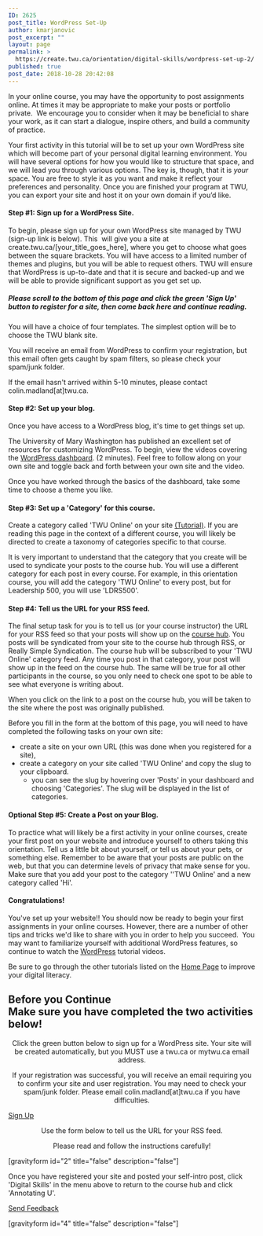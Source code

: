 ```yaml
---
ID: 2625
post_title: WordPress Set-Up
author: kmarjanovic
post_excerpt: ""
layout: page
permalink: >
  https://create.twu.ca/orientation/digital-skills/wordpress-set-up-2/
published: true
post_date: 2018-10-28 20:42:08
---
```

In your online course, you may have the opportunity to post assignments online. At times it may be appropriate to make your posts or portfolio private.  We encourage you to consider when it may be beneficial to share your work, as it can start a dialogue, inspire others, and build a community of practice.

Your first activity in this tutorial will be to set up your own WordPress site which will become part of your personal digital learning environment. You will have several options for how you would like to structure that space, and we will lead you through various options. The key is, though, that it is <em>your</em> space. You are free to style it as you want and make it reflect your preferences and personality. Once you are finished your program at TWU, you can export your site and host it on your own domain if you’d like.

<h4>Step #1: Sign up for a WordPress Site.</h4>

To begin, please sign up for your own WordPress site managed by TWU (sign-up link is below). This  will give you a site at create.twu.ca/[your_title_goes_here], where you get to choose what goes between the square brackets. You will have access to a limited number of themes and plugins, but you will be able to request others. TWU will ensure that WordPress is up-to-date and that it is secure and backed-up and we will be able to provide significant support as you get set up.

<h5>Please scroll to the bottom of this page and click the green 'Sign Up' button to register for a site, then come back here and continue reading.</h5>

You will have a choice of four templates. The simplest option will be to choose the TWU blank site.

You will receive an email from WordPress to confirm your registration, but this email often gets caught by spam filters, so please check your spam/junk folder.

If the email hasn't arrived within 5-10 minutes, please contact colin.madland[at]twu.ca.

<h4>Step #2: Set up your blog.</h4>

Once you have access to a WordPress blog, it's time to get things set up.

The University of Mary Washington has published an excellent set of resources for customizing WordPress. To begin, view the videos covering the <a href="http://umw.domains/wordpress-basics/#dashboard">WordPress dashboard</a>. (2 minutes). Feel free to follow along on your own site and toggle back and forth between your own site and the video.

Once you have worked through the basics of the dashboard, take some time to choose a theme you like.

<h4>Step #3: Set up a 'Category' for this course.</h4>

Create a category called 'TWU Online' on your site <a href="https://easywpguide.com/wordpress-manual/categories/">(Tutorial)</a>. If you are reading this page in the context of a different course, you will likely be directed to create a taxonomy of categories specific to that course.

It is very important to understand that the category that you create will be used to syndicate your posts to the course hub. You will use a different category for each post in every course. For example, in this orientation course, you will add the category 'TWU Online' to every post, but for Leadership 500, you will use 'LDRS500'.

<h4>Step #4: Tell us the URL for your RSS feed.</h4>

The final setup task for you is to tell us (or your course instructor) the URL for your RSS feed so that your posts will show up on the <a href="https://create.twu.ca/orientation">course hub</a>. You posts will be syndicated from your site to the course hub through RSS, or Really Simple Syndication. The course hub will be subscribed to your 'TWU Online' category feed. Any time you post in that category, your post will show up in the feed on the course hub. The same will be true for all other participants in the course, so you only need to check one spot to be able to see what everyone is writing about.

When you click on the link to a post on the course hub, you will be taken to the site where the post was originally published.

Before you fill in the form at the bottom of this page, you will need to have completed the following tasks on your own site:

<ul>
    <li>create a site on your own URL (this was done when you registered for a site),</li>
    <li>create a category on your site called 'TWU Online' and copy the slug to your clipboard.
<ul>
    <li>you can see the slug by hovering over 'Posts' in your dashboard and choosing 'Categories'. The slug will be displayed in the list of categories.</li>
</ul>
</li>
</ul>

<h4>Optional Step #5: Create a Post on your Blog.</h4>

To practice what will likely be a first activity in your online courses, create your first post on your website and introduce yourself to others taking this orientation. Tell us a little bit about yourself, or tell us about your pets, or something else. Remember to be aware that your posts are public on the web, but that you can determine levels of privacy that make sense for you. Make sure that you add your post to the category ''TWU Online' and a new category called 'Hi'.

<h4>Congratulations!</h4>

You've set up your website!! You should now be ready to begin your first assignments in your online courses. However, there are a number of other tips and tricks we'd like to share with you in order to help you succeed.  You may want to familiarize yourself with additional WordPress features, so continue to watch the <a href="http://umw.domains/wordpress-basics/#dashboard">WordPress</a> tutorial videos.

Be sure to go through the other tutorials listed on the <a href="https://create.twu.ca/orientation/">Home Page</a> to improve your digital literacy.

<!--themify_builder_static--><h2>Before you Continue<br/>Make sure you have completed the two activities below!</h2>
 
 <p style="text-align: center;">Click the green button below to sign up for a WordPress site. Your site will be created automatically, but you MUST use a twu.ca or mytwu.ca email address.</p><p style="text-align: center;">If your registration was successful, you will receive an email requiring you to confirm your site and user registration. You may need to check your spam/junk folder. Please email colin.madland[at]twu.ca if you have difficulties.</p> 
 <a href="https://create.twu.ca/get-started" target="_blank" rel="noopener"> Sign Up</a> 
 
 <p style="text-align: center;">Use the form below to tell us the URL for your RSS feed.</p> <p style="text-align: center;">Please read and follow the instructions carefully!</p> <p>[gravityform id="2" title="false" description="false"]</p> 
 <p>Once you have registered your site and posted your self-intro post, click 'Digital Skills' in the menu above to return to the course hub and click 'Annotating U'.</p> 
 
 <a href="#" data-behavior="toggle" data-label="Send Feedback" data-lesslabel="NVM" data-hover="light-green" data-remove="green"> Send Feedback </a>
 
 <p>[gravityform id="4" title="false" description="false"]</p><!--/themify_builder_static-->